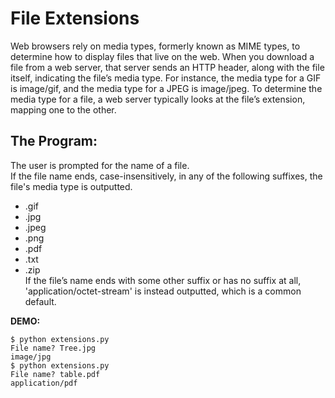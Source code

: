 # File Extensions

Web browsers rely on media types, formerly known as MIME types, to determine how to display files that live on the web. 
When you download a file from a web server, that server sends an HTTP header, along with the file itself, indicating the file’s media type. 
For instance, the media type for a GIF is image/gif, and the media type for a JPEG is image/jpeg. 
To determine the media type for a file, a web server typically looks at the file’s extension, mapping one to the other.


## The Program:

The user is prompted for the name of a file.  
If the file name ends, case-insensitively, in any of the following suffixes, the file's media type is outputted.
* .gif
* .jpg
* .jpeg
* .png
* .pdf
* .txt
* .zip    
If the file’s name ends with some other suffix or has no suffix at all, 'application/octet-stream' is instead outputted, which is a common default.

**DEMO:**

```
$ python extensions.py
File name? Tree.jpg
image/jpg
$ python extensions.py
File name? table.pdf
application/pdf
```

